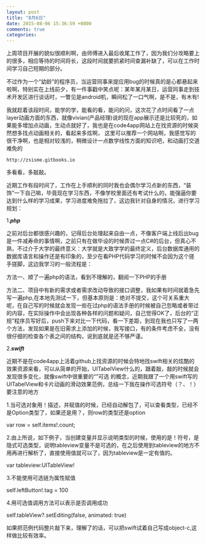 ```yaml
---
layout: post
title: "8月6日"
date: 2015-08-06 15:36:59 +0800
comments: true
categories: 
---
```


上周项目开展的貌似很顺利啊，由师傅进入最后收尾工作了，因为我们分攻略要上的很多，相应等待的时间将长，这段时间就要抓紧时间查漏补缺了，可以在工作时间学习自己短期的部分。

不过作为一个“幼龄”的程序员，当运营同事来提应用bug的时候真的是心都悬起来啦啊，特别实在上线前夕，有一件事戳中笑点呢：某年某月某日，运营同事走到技术开发区进行谈话时，一瞥见是android机，瞬间松了一口气啊，是不是，有木有!

我就趁着该段时间，能学的学，能看的看，能问的问，这次花了点时间看了一点layer动画方面的东西，就像vivian(产品经理)说的现在app展示还是比较死的，如果能多增加点动画，生动点就好了，我也是在code4app网站上在找资源的时候突然想多找点动画相关的，看起来多炫啊， 这里可以推荐一个网站啊，我感觉写的很干净啊，也是相对较浅的，稍微设计一点数学线性方面的知识吧，和动画打交道难免的

```
http://zsisme.gitbooks.io
```
多看看，多敲敲。

<!--more-->

近期工作有段时间了，工作在上手顺利的同时我也会偶尔学习点新的东西，“装饰”一下自己嘛，毕竟现在学习东西，不像学校里面还有考试什么的，能强逼你要达到什么样的学习成果，学习进度难免拖拉了，这边我针对自身的情况，进行学习规划：

1.***php***

之前对后台都很感兴趣的，记得后台处理起来自由一点，不像客户端上线后出bug是一件减寿命的事情啊，之前只有在做毕设的时候弄过一点C#的后台，但真心不熟，不过介于大学的最终意义：大学就是大致学学的最终定义，后台数据库通用的数据库语言和操作还是有印象的，至少在看PHP代码学习的时候不会因为这个搓手搓脚，这边我学习的一般流程是：

方法一、顺了一遍php的语法，看到不理解的，翻阅一下PHP的手册

方法二、项目中有新的需求或者需求改动导致的接口调整，我如果有时间就着急先写一遍php,在本地先测试一下，但基本原则是：绝对不提交，这个可关系重大呢，在自己写的时候就会发现一些在过php的语法手册的时候被自己忽略或者带过的内容，在实际操作中会出现各种各样的问题和疑问，自己觉得OK了，后台的“正规”程序员写好后，push下来对比一下代码，看一下差距，到现在我也只写了一两个方法，发现如果是在旧需求上添加的时候，我写接口，有的条件考虑不全，没有很仔细的检查各个表之间的结构，说到底就是还不够严谨。

2.***swift***

近期不是在code4app上活着github上找资源的时候会特地找swift相关的炫酷的效果资源来看，可以从简单的开始，UITabelView什么的，跟着敲，敲的时候就会发现很多变化，就像swift中很重要的“”可选
的概念，近期我跟了一个用swift写的UITabelView和卡片动画的滑动效果范例，总结一下我在操作可选符号（？、！）要注意的地方

1.当可选对象用！描述，并赋值的时候，已经自动解包了，可以查看类型，已经不是Option类型了，如果还是用？，则row的类型还是option

var row = self.items!.count;

2.由上所说，如下例子，当创建变量并显示说明类型的时候，使用的是！符号，是隐式可选类型，说明tableview变量不是可选的，在之后使用到tableview的地方不用再进行解析了，直接使用值就可以了，因为tableview是一定有值的。

var tableview:UITableView!

3.不能使用可选链为属性赋值

self.leftButton!.tag = 100


4.用可选值调用方法可以表示是否调用成功

self.tableView?.setEditing(false, animated: true)

如果把范例代码整片敲下来，理解了的话，可以把swift试着自己写成object-c,这样做比较有效率。


